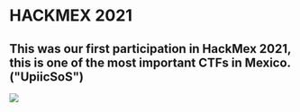 # HACKMEX 2021
<h2> This was our first participation in HackMex 2021, this is one of the most important CTFs in Mexico. ("UpiicSoS")</h2>
<img src="https://github.com/UnityFramx/UPIICSA/blob/main/Cybersecurity/HackMex_2021/Leaderboards.png"/>
